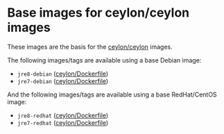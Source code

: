# Base images for ceylon/ceylon images

These images are the basis for the [ceylon/ceylon](/r/ceylon/ceylon) images.

The following images/tags are available using a base Debian image:

 - `jre8-debian` ([ceylon/Dockerfile](https://github.com/ceylon-docker/ceylon-base/blob/master/jre8-debian/Dockerfile))
 - `jre7-debian` ([ceylon/Dockerfile](https://github.com/ceylon-docker/ceylon-base/blob/master/jre8-debian/Dockerfile))

And the following images/tags are available using a base RedHat/CentOS image:

 - `jre8-redhat` ([ceylon/Dockerfile](https://github.com/ceylon-docker/ceylon-base/blob/master/jre8-redhat/Dockerfile))
 - `jre7-redhat` ([ceylon/Dockerfile](https://github.com/ceylon-docker/ceylon-base/blob/master/jre8-redhat/Dockerfile))

